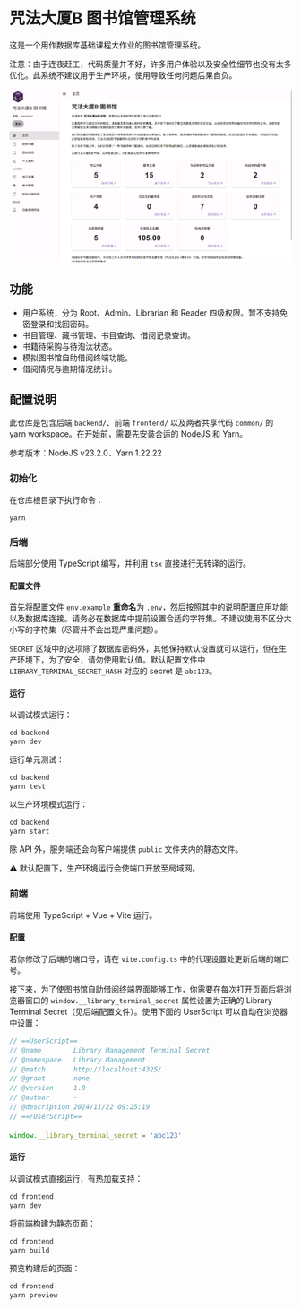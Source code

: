 # 咒法大厦B 图书馆管理系统

这是一个用作数据库基础课程大作业的图书馆管理系统。

注意：由于连夜赶工，代码质量并不好，许多用户体验以及安全性细节也没有太多优化。此系统不建议用于生产环境，使用导致任何问题后果自负。

![Screenshot](_assets/image.png)

## 功能

- 用户系统，分为 Root、Admin、Librarian 和 Reader 四级权限。暂不支持免密登录和找回密码。
- 书目管理、藏书管理、书目查询、借阅记录查询。
- 书籍待采购与待淘汰状态。
- 模拟图书馆自助借阅终端功能。
- 借阅情况与逾期情况统计。

## 配置说明

此仓库是包含后端 `backend/`、前端 `frontend/` 以及两者共享代码 `common/` 的 yarn workspace。在开始前，需要先安装合适的 NodeJS 和 Yarn。

参考版本：NodeJS v23.2.0、Yarn 1.22.22

### 初始化

在仓库根目录下执行命令：

```
yarn
```

### 后端

后端部分使用 TypeScript 编写，并利用 `tsx` 直接进行无转译的运行。

#### 配置文件

首先将配置文件 `env.example` **重命名**为 `.env`，然后按照其中的说明配置应用功能以及数据库连接。请务必在数据库中提前设置合适的字符集。不建议使用不区分大小写的字符集（尽管并不会出现严重问题）。

`SECRET` 区域中的选项除了数据库密码外，其他保持默认设置就可以运行，但在生产环境下，为了安全，请勿使用默认值。默认配置文件中 `LIBRARY_TERMINAL_SECRET_HASH` 对应的 secret 是 `abc123`。

#### 运行

以调试模式运行：

```
cd backend
yarn dev
```

运行单元测试：

```
cd backend
yarn test
```

以生产环境模式运行：

```
cd backend
yarn start
```

除 API 外，服务端还会向客户端提供 `public` 文件夹内的静态文件。

⚠ 默认配置下，生产环境运行会使端口开放至局域网。

### 前端

前端使用 TypeScript + Vue + Vite 运行。

#### 配置

若你修改了后端的端口号，请在 `vite.config.ts` 中的代理设置处更新后端的端口号。

接下来，为了使图书馆自助借阅终端界面能够工作，你需要在每次打开页面后将浏览器窗口的 `window.__library_terminal_secret` 属性设置为正确的 Library Terminal Secret（见后端配置文件）。使用下面的 UserScript 可以自动在浏览器中设置：

```js
// ==UserScript==
// @name        Library Management Terminal Secret
// @namespace   Library Management
// @match       http://localhost:4325/
// @grant       none
// @version     1.0
// @author      -
// @description 2024/11/22 09:25:19
// ==/UserScript==

window.__library_terminal_secret = 'abc123'
```

#### 运行

以调试模式直接运行，有热加载支持：

```
cd frontend
yarn dev
```

将前端构建为静态页面：

```
cd frontend
yarn build
```

预览构建后的页面：

```
cd frontend
yarn preview
```
